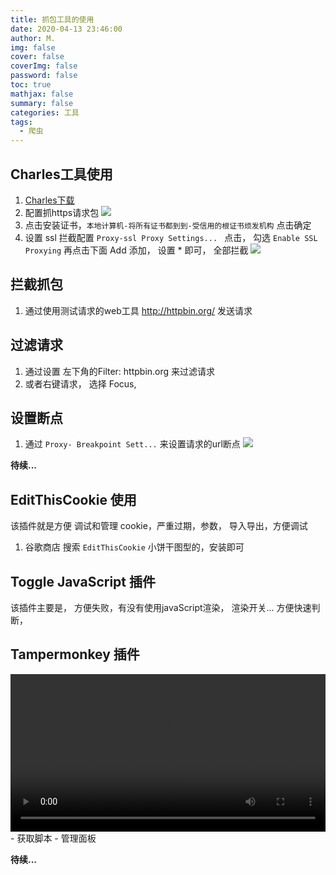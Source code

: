 ```yaml
---
title: 抓包工具的使用
date: 2020-04-13 23:46:00
author: M.
img: false
cover: false
coverImg: false
password: false
toc: true
mathjax: false
summary: false 
categories: 工具
tags: 
  - 爬虫
---
```


## Charles工具使用

1. [Charles下载](https://www.charlesproxy.com/download/)
2. 配置抓https请求包
![](/images/tool/crawler1.jpg)
3. 点击安装证书，`本地计算机-将所有证书都到到-受信用的根证书烦发机构` 点击确定
4. 设置 ssl 拦截配置 `Proxy-ssl Proxy Settings... ` 点击，  勾选 `Enable SSL Proxying` 
再点击下面 Add 添加， 设置 *  即可， 全部拦截
![](/images/tool/crawler2.png)

## 拦截抓包
1. 通过使用测试请求的web工具 <http://httpbin.org/> 发送请求

## 过滤请求
1. 通过设置 左下角的Filter: httpbin.org 来过滤请求
2. 或者右键请求， 选择 Focus, 

## 设置断点
1. 通过 `Proxy- Breakpoint Sett...` 来设置请求的url断点
![](/images/tool/cra3.png)


**待续...**


## EditThisCookie 使用

该插件就是方便 调试和管理 cookie，严重过期，参数， 导入导出，方便调试
1. 谷歌商店 搜索 `EditThisCookie` 小饼干图型的，安装即可


## Toggle JavaScript 插件
该插件主要是， 方便失败，有没有使用javaScript渲染，
渲染开关... 方便快速判断，


## Tampermonkey 插件

<video src="" width="100%"  controls="controls">
Your browser does not support the video tag.
</video>
- 获取脚本
- 管理面板

**待续...**











